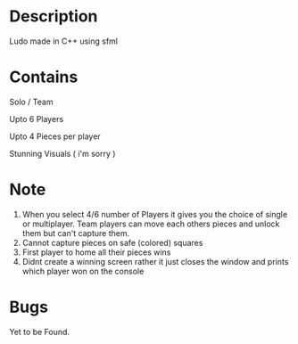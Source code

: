 # Description
Ludo made in C++ using sfml
# Contains
  Solo / Team
  
  Upto 6 Players
  
  Upto 4 Pieces per player
  
  Stunning Visuals ( i'm sorry )
# Note
1) When you select 4/6 number of Players it gives you the choice of single or multiplayer. Team players can move each others pieces and unlock them but can't capture them.
2) Cannot capture pieces on safe (colored) squares
3) First player to home all their pieces wins
4) Didnt create a winning screen rather it just closes the window and prints which player won on the console
# Bugs  
Yet to be Found.
